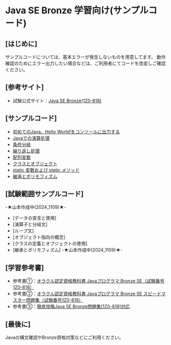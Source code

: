 # Java SE Bronze 学習向け(サンプルコード)
## [はじめに]

サンプルコードについては、基本エラーが発生しないものを用意してます。
動作確認のためにエラー出力したい場合などは、ご利用者にてコードを改変しご確認ください。

## [参考サイト]
* 試験公式サイト：[Java SE Bronze(1Z0-818)](https://education.oracle.com/ja/java-se-bronze-available-only-in-japan/pexam_1Z0-818)

## [サンプルコード]
* [初めてのJava、Hello World!をコンソールに出力する](https://github.com/YuuYamamoto0925/Java_Startup_Project/tree/master/src/Sample001)
* [Javaでの演算処理](https://github.com/YuuYamamoto0925/Java_Startup_Project/tree/master/src/Sample002)
* [条件分岐](https://github.com/YuuYamamoto0925/Java_Startup_Project/tree/master/src/Sample003)
* [繰り返し処理](https://github.com/YuuYamamoto0925/Java_Startup_Project/tree/master/src/Sample004)
* [配列変数](https://github.com/YuuYamamoto0925/Java_Startup_Project/tree/master/src/Sample005)
* [クラスとオブジェクト](https://github.com/YuuYamamoto0925/Java_Startup_Project/tree/master/src/Sample006)
* [static 変数および static メソッド](https://github.com/YuuYamamoto0925/Java_Startup_Project/tree/master/src/Sample007)
* [継承とポリモフィズム](https://github.com/YuuYamamoto0925/Java_Startup_Project/tree/master/src/Sample008)

## [試験範囲サンプルコード]
-★山本作成中(2024_1109)★-
* [データの宣言と使用]
* [演算子と分岐文]
* [ループ文]
* [オブジェクト指向の概念]
* [クラスの定義とオブジェクトの使用]
* [継承とポリモフィズム]
-★山本作成中(2024_1109)★-

## [学習参考書]
* 参考書①：[オラクル認定資格教科書 Javaプログラマ Bronze SE（試験番号1Z0-818）](https://www.shoeisha.co.jp/book/detail/9784798167831)
* 参考書②：[オラクル認定資格教科書 Javaプログラマ Bronze SE スピードマスター問題集（試験番号1Z0-818）](https://www.shoeisha.co.jp/book/detail/9784798162058)
* 参考書③：[徹底攻略Java SE Bronze問題集[1Z0-818]対応](https://book.impress.co.jp/books/1119101075)

## [最後に]
Javaの構文確認やBronze資格対策などにご利用ください。
